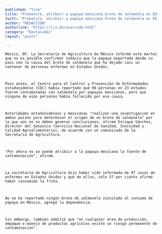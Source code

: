 ```yaml
---
published: "true"
title: "Prematuro, atribuir a papaya mexicana brote de salmonela en EU: Sagarpa"
twitt: "Prematuro, atribuir a papaya mexicana brote de salmonela en EU: Sagarpa"
author: "REDACCION"
authorlink: "https://ljz.mx/acercade.html"
category: "Destacadas"
layout: "posts"

---
```



  
    México, DF. La Secretaría de Agricultura de México informó este martes que no es posible confirmar todavía que la papaya exportada desde su país sea la causa del brote de salmonela que ha dejado casi un centenar de personas enfermas en Estados Unidos.
  
  
  
    Poco antes, el Centro para el Control y Prevención de Enfermedades estadunidense (CDC) había reportado que 99 personas en 23 estados fueron contaminadas con salmonela por papayas mexicanas, pero que ninguna de esas personas había fallecido por esa causa.
  
  
  
    Autoridades estadunidenses y mexicanas "realizan una investigación en ambos países para determinar el origen de un brote de salmonela" por lo que aún no se deben generar conclusiones, afirmó Enrique Sánchez, director del Senasica (Servicio Nacional de Sanidad, Inocuidad y Calidad Agroalimentaria), de acuerdo con un comunicado de la Secretaría de Agricultura.
  
  
  
    "Por ahora no se puede atribuir a la papaya mexicana la fuente de contaminación", afirmó.
  
  
  
    La secretaría de Agricultura dijo haber sido informada de 97 casos de enfermos en Estados Unidos y que de ellos, sólo 57 por ciento afirmó haber consumido la fruta.
  
  
  
    No se ha reportado ningún brote de salmonela vinculado al consumo de papaya en México, agregó la dependencia.
  
  
  
    Sin embargo, también admitió que "en cualquier área de producción, empaque o manejo de productos agrícolas existe un riesgo permanente de contaminación".
  

